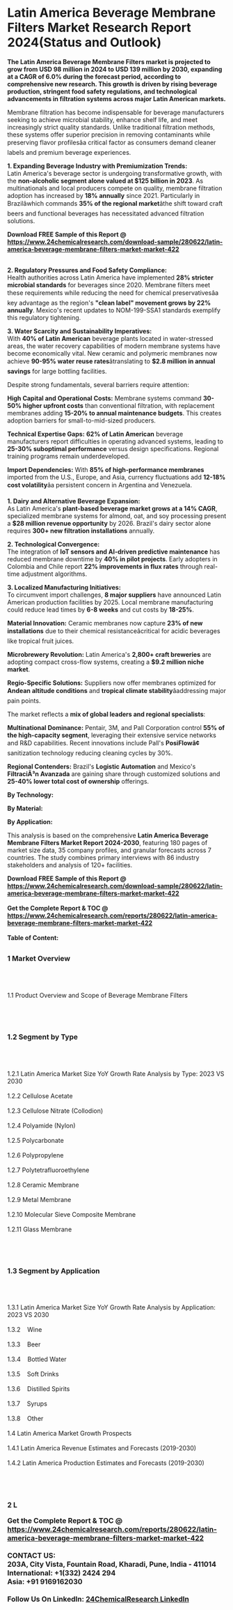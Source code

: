 <h1>Latin America Beverage Membrane Filters Market Research Report 2024(Status and Outlook)</h1><p><strong>The Latin America Beverage Membrane Filters market is projected to grow from <strong>USD 98 million in 2024 to <strong>USD 139 million by 2030</strong>, expanding at a <strong>CAGR of 6.0%</strong> during the forecast period</strong>, according to comprehensive new research. This growth is driven by rising beverage production, stringent food safety regulations, and technological advancements in filtration systems across major Latin American markets.</strong></p><p>Membrane filtration has become indispensable for beverage manufacturers seeking to achieve microbial stability, enhance shelf life, and meet increasingly strict quality standards. Unlike traditional filtration methods, these systems offer superior precision in removing contaminants while preserving flavor profilesâa critical factor as consumers demand cleaner labels and premium beverage experiences.</p><p><strong>1. Expanding Beverage Industry with Premiumization Trends:</strong><br>
Latin America's beverage sector is undergoing transformative growth, with the <strong>non-alcoholic segment alone valued at $125 billion in 2023</strong>. As multinationals and local producers compete on quality, membrane filtration adoption has increased by <strong>18% annually</strong> since 2021. Particularly in Brazilâwhich commands <strong>35% of the regional market</strong>âthe shift toward craft beers and functional beverages has necessitated advanced filtration solutions.</p><div><b>Download FREE Sample of this Report @ 
            <a href="https://www.24chemicalresearch.com/download-sample/280622/latin-america-beverage-membrane-filters-market-market-422">
            https://www.24chemicalresearch.com/download-sample/280622/latin-america-beverage-membrane-filters-market-market-422</a></b></div><br><p><strong>2. Regulatory Pressures and Food Safety Compliance:</strong><br>
Health authorities across Latin America have implemented <strong>28% stricter microbial standards</strong> for beverages since 2020. Membrane filters meet these requirements while reducing the need for chemical preservativesâa key advantage as the region's <strong>"clean label" movement grows by 22% annually</strong>. Mexico's recent updates to NOM-199-SSA1 standards exemplify this regulatory tightening.</p><p><strong>3. Water Scarcity and Sustainability Imperatives:</strong><br>
With <strong>40% of Latin American</strong> beverage plants located in water-stressed areas, the water recovery capabilities of modern membrane systems have become economically vital. New ceramic and polymeric membranes now achieve <strong>90-95% water reuse rates</strong>âtranslating to <strong>$2.8 million in annual savings</strong> for large bottling facilities.</p><p>Despite strong fundamentals, several barriers require attention:</p><p><strong>High Capital and Operational Costs:</strong> Membrane systems command <strong>30-50% higher upfront costs</strong> than conventional filtration, with replacement membranes adding <strong>15-20% to annual maintenance budgets</strong>. This creates adoption barriers for small-to-mid-sized producers.</p><p><strong>Technical Expertise Gaps:</strong> <strong>62% of Latin American</strong> beverage manufacturers report difficulties in operating advanced systems, leading to <strong>25-30% suboptimal performance</strong> versus design specifications. Regional training programs remain underdeveloped.</p><p><strong>Import Dependencies:</strong> With <strong>85% of high-performance membranes</strong> imported from the U.S., Europe, and Asia, currency fluctuations add <strong>12-18% cost volatility</strong>âa persistent concern in Argentina and Venezuela.</p><p><strong>1. Dairy and Alternative Beverage Expansion:</strong><br>
As Latin America's <strong>plant-based beverage market grows at a 14% CAGR</strong>, specialized membrane systems for almond, oat, and soy processing present a <strong>$28 million revenue opportunity</strong> by 2026. Brazil's dairy sector alone requires <strong>300+ new filtration installations</strong> annually.</p><p><strong>2. Technological Convergence:</strong><br>
The integration of <strong>IoT sensors and AI-driven predictive maintenance</strong> has reduced membrane downtime by <strong>40% in pilot projects</strong>. Early adopters in Colombia and Chile report <strong>22% improvements in flux rates</strong> through real-time adjustment algorithms.</p><p><strong>3. Localized Manufacturing Initiatives:</strong><br>
To circumvent import challenges, <strong>8 major suppliers</strong> have announced Latin American production facilities by 2025. Local membrane manufacturing could reduce lead times by <strong>6-8 weeks</strong> and cut costs by <strong>18-25%</strong>.</p><p><strong>Material Innovation:</strong> Ceramic membranes now capture <strong>23% of new installations</strong> due to their chemical resistanceâcritical for acidic beverages like tropical fruit juices.</p><p><strong>Microbrewery Revolution:</strong> Latin America's <strong>2,800+ craft breweries</strong> are adopting compact cross-flow systems, creating a <strong>$9.2 million niche market</strong>.</p><p><strong>Regio-Specific Solutions:</strong> Suppliers now offer membranes optimized for<strong> Andean altitude conditions</strong> and <strong>tropical climate stability</strong>âaddressing major pain points.</p><p>The market reflects a <strong>mix of global leaders and regional specialists</strong>:</p><p><strong>Multinational Dominance:</strong> Pentair, 3M, and Pall Corporation control <strong>55% of the high-capacity segment</strong>, leveraging their extensive service networks and R&amp;D capabilities. Recent innovations include Pall's <strong>PosiFlowâ¢</strong> sanitization technology reducing cleaning cycles by 30%.</p><p><strong>Regional Contenders:</strong> Brazil's <strong>Logistic Automation</strong> and Mexico's <strong>FiltraciÃ³n Avanzada</strong> are gaining share through customized solutions and <strong>25-40% lower total cost of ownership</strong> offerings.</p><p><strong>By Technology:</strong></p><p><strong>By Material:</strong></p><p><strong>By Application:</strong></p><p>This analysis is based on the comprehensive <strong>Latin America Beverage Membrane Filters Market Report 2024-2030</strong>, featuring 180 pages of market size data, 35 company profiles, and granular forecasts across 7 countries. The study combines primary interviews with 86 industry stakeholders and analysis of 120+ facilities.</p><div><b>Download FREE Sample of this Report @ 
            <a href="https://www.24chemicalresearch.com/download-sample/280622/latin-america-beverage-membrane-filters-market-market-422">
            https://www.24chemicalresearch.com/download-sample/280622/latin-america-beverage-membrane-filters-market-market-422</a></b></div><br><div><b>Get the Complete Report & TOC @ 
            <a href="https://www.24chemicalresearch.com/reports/280622/latin-america-beverage-membrane-filters-market-market-422">
            https://www.24chemicalresearch.com/reports/280622/latin-america-beverage-membrane-filters-market-market-422</a></b></div><br>
            <b>Table of Content:</b><p><h2><span style="font-size:16px"><strong>1 Market Overview&nbsp;&nbsp; &nbsp;</strong></span></h2><br />
<br />
<p>1.1 Product Overview and Scope of Beverage Membrane Filters&nbsp;</p><br />
<br />
<h2><strong><span style="font-size:16px">1.2 Segment by Type&nbsp;&nbsp; &nbsp;</span></strong></h2><br />
<br />
<p>1.2.1 Latin America Market Size YoY Growth Rate Analysis by Type: 2023 VS 2030&nbsp;&nbsp; &nbsp;<br /><br />
1.2.2 Cellulose Acetate&nbsp;&nbsp; &nbsp;<br /><br />
1.2.3 Cellulose Nitrate (Collodion)<br /><br />
1.2.4 Polyamide (Nylon)<br /><br />
1.2.5 Polycarbonate<br /><br />
1.2.6 Polypropylene<br /><br />
1.2.7 Polytetrafluoroethylene<br /><br />
1.2.8 Ceramic Membrane<br /><br />
1.2.9 Metal Membrane<br /><br />
1.2.10 Molecular Sieve Composite Membrane<br /><br />
1.2.11 Glass Membrane</p><br />
<br />
<h2><span style="font-size:16px"><strong>1.3 Segment by Application&nbsp;&nbsp;</strong></span></h2><br />
<br />
<p>1.3.1 Latin America Market Size YoY Growth Rate Analysis by Application: 2023 VS 2030&nbsp;&nbsp; &nbsp;<br /><br />
1.3.2&nbsp;&nbsp; &nbsp;Wine<br /><br />
1.3.3&nbsp;&nbsp; &nbsp;Beer<br /><br />
1.3.4&nbsp;&nbsp; &nbsp;Bottled Water<br /><br />
1.3.5&nbsp;&nbsp; &nbsp;Soft Drinks<br /><br />
1.3.6&nbsp;&nbsp; &nbsp;Distilled Spirits<br /><br />
1.3.7&nbsp;&nbsp; &nbsp;Syrups<br /><br />
1.3.8&nbsp;&nbsp; &nbsp;Other<br /><br />
1.4 Latin America Market Growth Prospects&nbsp;&nbsp; &nbsp;<br /><br />
1.4.1 Latin America Revenue Estimates and Forecasts (2019-2030)&nbsp;&nbsp; &nbsp;<br /><br />
1.4.2 Latin America Production Estimates and Forecasts (2019-2030)&nbsp;&nbsp;</p><br />
<br />
<h2><span style="font-size:16px"><strong>2 L</p><div><b>Get the Complete Report & TOC @ 
            <a href="https://www.24chemicalresearch.com/reports/280622/latin-america-beverage-membrane-filters-market-market-422">
            https://www.24chemicalresearch.com/reports/280622/latin-america-beverage-membrane-filters-market-market-422</a></b></div><br><b>CONTACT US:</b><br>
            203A, City Vista, Fountain Road, Kharadi, Pune, India - 411014<br>
            International: +1(332) 2424 294<br>
            Asia: +91 9169162030 <br><br>
            Follow Us On LinkedIn: <a href="https://www.linkedin.com/company/24chemicalresearch/">24ChemicalResearch LinkedIn</a>